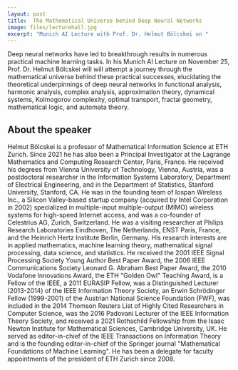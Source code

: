 ```yaml
---
layout: post
title:  The Mathematical Universe behind Deep Neural Networks
image: files/lecturehall.jpg
excerpt: "Munich AI Lecture with Prof. Dr. Helmut Bölcskei on "
---
```


Deep neural networks have led to breakthrough results in numerous practical machine learning tasks. In his Munich AI Lecture on November 25, Prof. Dr. Helmut Bölcskei will will attempt a journey through the mathematical universe behind these practical successes, elucidating the theoretical underpinnings of deep neural networks in functional analysis, harmonic analysis, complex analysis, approximation theory, dynamical systems, Kolmogorov complexity, optimal transport, fractal geometry, mathematical logic, and automata theory.

## About the speaker
Helmut Bölcskei is a professor of Mathematical Information Science at ETH Zurich. Since 2021 he has also been a Principal Investigator at the Lagrange Mathematics and Computing Research Center, Paris, France.
He received his degrees from Vienna University of Technology, Vienna, Austria, was a postdoctoral researcher in the Information Systems Laboratory, Department of Electrical Engineering, and in the Department of Statistics, Stanford University, Stanford, CA. He was in the founding team of Iospan Wireless Inc., a Silicon Valley-based startup company (acquired by Intel Corporation in 2002) specialized in multiple-input multiple-output (MIMO) wireless systems for high-speed Internet access, and was a co-founder of Celestrius AG, Zurich, Switzerland. He was a visiting researcher at Philips Research Laboratories Eindhoven, The Netherlands, ENST Paris, France, and the Heinrich Hertz Institute Berlin, Germany. His research interests are in applied mathematics, machine learning theory, mathematical signal processing, data science, and statistics.
He received the 2001 IEEE Signal Processing Society Young Author Best Paper Award, the 2006 IEEE Communications Society Leonard G. Abraham Best Paper Award, the 2010 Vodafone Innovations Award, the ETH "Golden Owl" Teaching Award, is a Fellow of the IEEE, a 2011 EURASIP Fellow, was a Distinguished Lecturer (2013-2014) of the IEEE Information Theory Society, an Erwin Schrödinger Fellow (1999-2001) of the Austrian National Science Foundation (FWF), was included in the 2014 Thomson Reuters List of Highly Cited Researchers in Computer Science, was the 2016 Padovani Lecturer of the IEEE Information Theory Society, and received a 2021 Rothschild Fellowship from the Isaac Newton Institute for Mathematical Sciences, Cambridge University, UK. He served as editor-in-chief of the IEEE Transactions on Information Theory and is the founding editor-in-chief of the Springer journal "Mathematical Foundations of Machine Learning". He has been a delegate for faculty appointments of the president of ETH Zurich since 2008.
